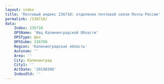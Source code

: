 ```yaml
---
layout: index
title: 'Почтовый индекс 236710: отделение почтовой связи Почты России'
permalink: /236710/
data:
    Index: 236710
    OPSName: 'Ивц Калининградской Области'
    OPSType: Цех
    OPSSubm: 236700
    Region: 'Калининградская область'
    Autonom: ''
    Area: ''
    City: Калининград
    City1: ''
    ActDate: '20190306'
    IndexOld: ''
---
```

